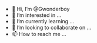 - 👋 Hi, I’m @Gwonderboy
- 👀 I’m interested in ...
- 🌱 I’m currently learning ...
- 💞️ I’m looking to collaborate on ...
- 📫 How to reach me ...

<!---
Gwonderboy/Gwonderboy is a ✨ special ✨ repository because its `README.md` (this file) appears on your GitHub profile.
You can click the Preview link to take a look at your changes.
--->
